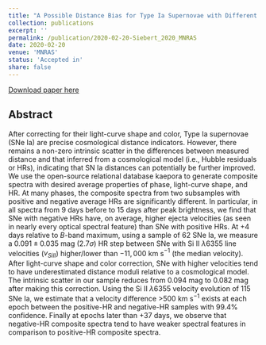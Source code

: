 ```yaml
---
title: "A Possible Distance Bias for Type Ia Supernovae with Different Ejecta Velocities"
collection: publications
excerpt: ''
permalink: /publication/2020-02-20-Siebert_2020_MNRAS
date: 2020-02-20
venue: 'MNRAS'
status: 'Accepted in'
share: false
---
```


[Download paper here](http://msiebert1.github.io/files/Siebert_2020_02_20_MNRAS.pdf)

Abstract
--------
After correcting for their light-curve shape and color, Type Ia supernovae (SNe Ia) are precise cosmological distance indicators.  However, there remains a non-zero intrinsic scatter in the differences between measured distance and that inferred from a cosmological model (i.e., Hubble residuals or HRs), indicating that SN Ia distances can potentially be further improved. We use the open-source relational database kaepora to generate composite spectra with desired average properties of phase, light-curve shape, and HR. At many phases, the composite spectra from two subsamples with positive and negative average HRs are significantly different. In particular, in all spectra from 9 days before to 15 days after peak brightness, we find that SNe with negative HRs have, on average, higher ejecta velocities (as seen in nearly every optical spectral feature) than SNe with positive HRs. At +4 days relative to $B$-band maximum, using a sample of 62 SNe Ia, we measure a $0.091\pm0.035$ mag ($2.7\sigma$) HR step between SNe with Si II $\lambda$6355 line velocities ($v_{Si {II}}$) higher/lower than $-11{,}000$ km s$^{-1}$ (the median velocity). After light-curve shape and color correction, SNe with higher velocities tend to have underestimated distance moduli relative to a cosmological model. The intrinsic scatter in our sample reduces from 0.094 mag to 0.082 mag after making this correction.  Using the Si II $\lambda$6355 velocity evolution of 115 SNe Ia, we estimate that a velocity difference $>$500 km s$^{-1}$ exists at each epoch between the positive-HR and negative-HR samples with 99.4% confidence. Finally at epochs later than +37 days, we observe that negative-HR composite spectra tend to have weaker spectral features in comparison to positive-HR composite spectra.
